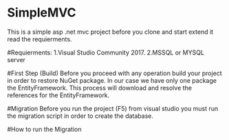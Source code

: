 # SimpleMVC
This is a simple asp .net mvc project before you clone and start extend it read the requierments.



#Requierments:
1.Visual Studio Community 2017.
2.MSSQL or MYSQL server 


#First Step (Build)
Before you proceed with any operation build your project in order to restore NuGet package. In our case we have only one package the EntityFramework. This process will download and resolve the references for the EntityFramework.


#Migration
Before you run the project (F5) from visual studio you must run the migration script in order to create the database.

#How to run the Migration



